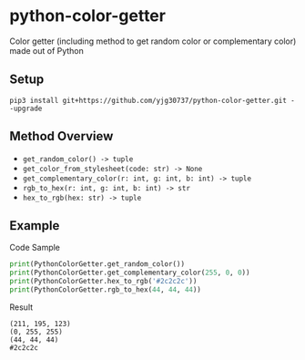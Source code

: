 # python-color-getter
Color getter (including method to get random color or complementary color) made out of Python

## Setup
```pip3 install git+https://github.com/yjg30737/python-color-getter.git --upgrade```

## Method Overview
* ```get_random_color() -> tuple```
* ```get_color_from_stylesheet(code: str) -> None```
* ```get_complementary_color(r: int, g: int, b: int) -> tuple```
* ```rgb_to_hex(r: int, g: int, b: int) -> str```
* ```hex_to_rgb(hex: str) -> tuple```

## Example
Code Sample
```python
print(PythonColorGetter.get_random_color())
print(PythonColorGetter.get_complementary_color(255, 0, 0))
print(PythonColorGetter.hex_to_rgb('#2c2c2c'))
print(PythonColorGetter.rgb_to_hex(44, 44, 44))
```

Result
```
(211, 195, 123)
(0, 255, 255)
(44, 44, 44)
#2c2c2c
```
